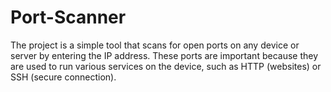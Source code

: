 # Port-Scanner
The project is a simple tool that scans for open ports on any device or server by entering the IP address. These ports are important because they are used to run various services on the device, such as HTTP (websites) or SSH (secure connection).
